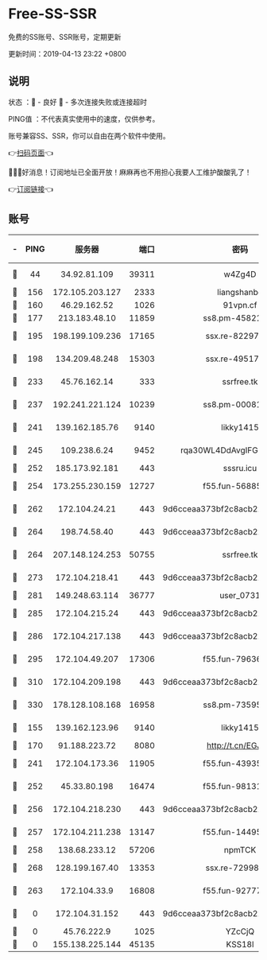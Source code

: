 # Free-SS-SSR

免费的SS账号、SSR账号，定期更新

更新时间：2019-04-13 23:22 +0800

## 说明

状态     ：🙂 - 良好 🙁 - 多次连接失败或连接超时

PING值   ：不代表真实使用中的速度，仅供参考。

账号兼容SS、SSR，你可以自由在两个软件中使用。

👉[扫码页面](https://liesauer.github.io/Free-SS-SSR/)👈

🎉🎉🎉好消息！订阅地址已全面开放！麻麻再也不用担心我要人工维护酸酸乳了！

👉[订阅链接](https://www.liesauer.net/yogurt/subscribe?ACCESS_TOKEN=DAYxR3mMaZAsaqUb)👈

## 账号

|-|PING|服务器|端口|密码|加密方式|区域|
|:----:|:----:|:-----:|-----:|:----:|:----:|:----:|
|🙂|44|34.92.81.109|39311|w4Zg4D|chacha20-ietf|US|
|🙂|156|172.105.203.127|2333|liangshanbo|chacha20|JP|
|🙂|160|46.29.162.52|1026|91vpn.cf|rc4-md5|RU|
|🙂|177|213.183.48.10|11859|ss8.pm-45821557|rc4-md5|RU|
|🙂|195|198.199.109.236|17165|ssx.re-82297982|aes-256-cfb|US|
|🙂|198|134.209.48.248|15303|ssx.re-49517818|aes-256-cfb|US|
|🙂|233|45.76.162.14|333|ssrfree.tk|aes-256-cfb|SG|
|🙂|237|192.241.221.124|10239|ss8.pm-00081236|aes-256-cfb|US|
|🙂|241|139.162.185.76|9140|likky1415|aes-256-cfb|DE|
|🙂|245|109.238.6.24|9452|rqa30WL4DdAvgIFG6Fs3znzTa|aes-256-cfb|FR|
|🙂|252|185.173.92.181|443|sssru.icu|rc4-md5|RU|
|🙂|254|173.255.230.159|12727|f55.fun-56885144|aes-256-cfb|US|
|🙂|262|172.104.24.21|443|9d6cceaa373bf2c8acb22e60b6a58be6|aes-256-cfb|US|
|🙂|264|198.74.58.40|443|9d6cceaa373bf2c8acb22e60b6a58be6|aes-256-cfb|US|
|🙂|264|207.148.124.253|50755|ssrfree.tk|aes-256-cfb|SG|
|🙂|273|172.104.218.41|443|9d6cceaa373bf2c8acb22e60b6a58be6|aes-256-cfb|US|
|🙂|281|149.248.63.114|36777|user_0731|chacha20|CA|
|🙂|285|172.104.215.24|443|9d6cceaa373bf2c8acb22e60b6a58be6|aes-256-cfb|US|
|🙂|286|172.104.217.138|443|9d6cceaa373bf2c8acb22e60b6a58be6|aes-256-cfb|US|
|🙂|295|172.104.49.207|17306|f55.fun-79636698|aes-256-cfb|SG|
|🙂|310|172.104.209.198|443|9d6cceaa373bf2c8acb22e60b6a58be6|aes-256-cfb|US|
|🙂|330|178.128.108.168|16958|ss8.pm-73595978|aes-256-cfb|SG|
|🙂|155|139.162.123.96|9140|likky1415|aes-256-cfb|JP|
|🙂|170|91.188.223.72|8080|http://t.cn/EGJIyrl|rc4-md5|RU|
|🙂|241|172.104.173.36|11905|f55.fun-43935884|aes-256-cfb|SG|
|🙂|252|45.33.80.198|16474|f55.fun-98131400|aes-256-cfb|US|
|🙂|256|172.104.218.230|443|9d6cceaa373bf2c8acb22e60b6a58be6|aes-256-cfb|US|
|🙂|257|172.104.211.238|13147|f55.fun-14495508|aes-256-cfb|US|
|🙂|258|138.68.233.12|57206|npmTCK|rc4-md5|US|
|🙂|268|128.199.167.40|13353|ssx.re-72998552|aes-256-cfb|SG|
|🙁|263|172.104.33.9|16808|f55.fun-92777414|aes-256-cfb|SG|
|🙁|0|172.104.31.152|443|9d6cceaa373bf2c8acb22e60b6a58be6|aes-256-cfb|US|
|🙁|0|45.76.222.9|1025|YZcCjQ|rc4-md5|JP|
|🙁|0|155.138.225.144|45135|KSS18l|rc4-md5|US|
